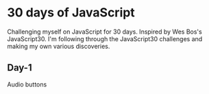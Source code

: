 # 30 days of JavaScript
Challenging myself on JavaScript for 30 days. Inspired by Wes Bos's JavaScript30.
I'm following through the JavaScript30 challenges and making my own various discoveries. 
## Day-1 
Audio buttons
